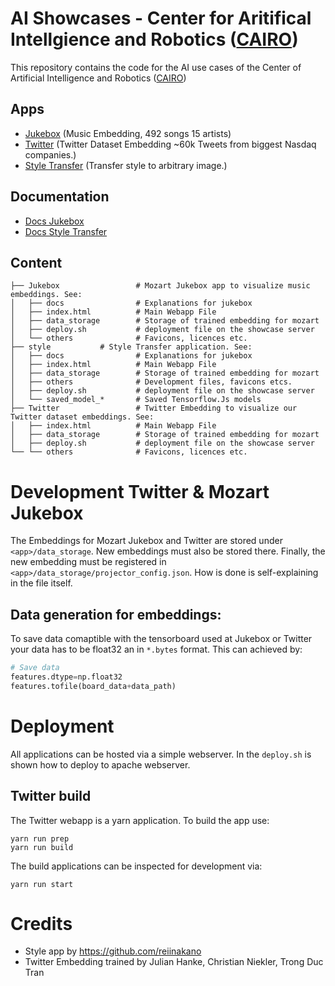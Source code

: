 # AI Showcases - Center for Aritifical Intellgience and Robotics ([CAIRO](https://www.fhws.de/forschung/institute/idee/center/cairo/))


This repository contains the code for the AI use cases of the Center of Artificial Intelligence and Robotics ([CAIRO](https://www.fhws.de/forschung/institute/idee/center/cairo/))

## Apps 
- [Jukebox](https://christophraab.github.io/Cairo-Showcases/mozart/) (Music Embedding, 492 songs 15 artists)
- [Twitter](https://christophraab.github.io/Cairo-Showcases/twitter/) (Twitter Dataset Embedding ~60k Tweets from biggest Nasdaq companies.)
- [Style Transfer](https://christophraab.github.io/Cairo-Showcases/style/) (Transfer style to arbitrary image.)


## Documentation 
- [ Docs Jukebox](https://christophraab.github.io/Cairo-Showcases/mozart/docs/) 
- [Docs Style Transfer](https://christophraab.github.io/Cairo-Showcases/style/docs/)

## Content

    ├── Jukebox                 # Mozart Jukebox app to visualize music embeddings. See:
    │   ├── docs                # Explanations for jukebox
    │   ├── index.html          # Main Webapp File
    │   ├── data_storage        # Storage of trained embedding for mozart
    │   ├── deploy.sh           # deployment file on the showcase server
    │   └── others              # Favicons, licences etc.
    ├── style           # Style Transfer application. See:
    │   ├── docs                # Explanations for jukebox
    │   ├── index.html          # Main Webapp File
    │   ├── data_storage        # Storage of trained embedding for mozart
    │   ├── others              # Development files, favicons etcs.
    │   ├── deploy.sh           # deployment file on the showcase server
    │   └── saved_model_*       # Saved Tensorflow.Js models
    ├── Twitter                 # Twitter Embedding to visualize our Twitter dataset embeddings. See:
    │   ├── index.html          # Main Webapp File
    │   ├── data_storage        # Storage of trained embedding for mozart
    │   ├── deploy.sh           # deployment file on the showcase server
    └── └── others              # Favicons, licences etc. 

# Development Twitter & Mozart Jukebox

The Embeddings for Mozart Jukebox and Twitter are stored under `<app>/data_storage`. New embeddings must also be stored there. Finally, the new embedding must be registered in `<app>/data_storage/projector_config.json`. How is done is self-explaining in the file itself.

## Data generation for embeddings:
To save data comaptible with the tensorboard used at Jukebox or Twitter your data has to be float32 an in `*.bytes` format.
This can achieved by:

```python
# Save data
features.dtype=np.float32
features.tofile(board_data+data_path)
``` 
# Deployment 
All applications can be hosted via a simple webserver. In the `deploy.sh` is shown how to deploy to apache webserver. 

## Twitter build
The Twitter webapp is a yarn application. To build the app use:
```
yarn run prep
yarn run build
```
The build applications can be inspected for development via: 
```
yarn run start
```


# Credits
- Style app by https://github.com/reiinakano 
- Twitter Embedding trained by Julian Hanke, Christian Niekler, Trong Duc Tran
